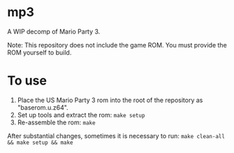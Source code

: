 # mp3
A WIP decomp of Mario Party 3.

Note: This repository does not include the game ROM. You must provide the ROM yourself to build.

# To use
1. Place the US Mario Party 3 rom into the root of the repository as "baserom.u.z64".
2. Set up tools and extract the rom: `make setup`
3. Re-assemble the rom: `make`

After substantial changes, sometimes it is necessary to run: `make clean-all && make setup && make`
